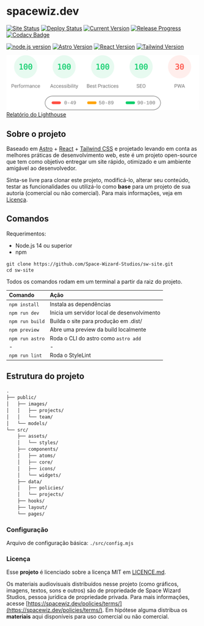 # spacewiz.dev

[![Site Status](https://img.shields.io/website?url=https%3A%2F%2Fspacewiz.dev%2F)](https://spacewiz.dev/)
[![Deploy Status](https://img.shields.io/github/actions/workflow/status/Space-Wizard-Studios/sw-site/deploy_firebase.yml?label=deploy)](https://github.com/Space-Wizard-Studios/sw_site/actions/workflows/deploy_firebase_live.yml)
[![Current Version](https://img.shields.io/github/package-json/v/Space-Wizard-Studios/sw-site)](https://spacewiz.dev/)
[![Release Progress](https://img.shields.io/github/milestones/progress/Space-Wizard-Studios/sw-site/1)](https://github.com/Space-Wizard-Studios/sw_site/milestone/1)
[![Codacy Badge](https://img.shields.io/codacy/grade/b41425b7246b40278a3db6b3a209710a?logo=codacy&style=flat)](https://app.codacy.com/gh/Space-Wizard-Studios/sw-site/dashboard)

[![node.js version](https://img.shields.io/github/package-json/node/Space-Wizard-Studios/sw-site?logo=nodedotjs)](https://nodejs.org/)
[![Astro Version](https://img.shields.io/github/package-json/dependency-version/Space-Wizard-Studios/sw-site/astro?logo=astro)](https://astro.build/)
[![React Version](https://img.shields.io/github/package-json/dependency-version/Space-Wizard-Studios/sw-site/react?logo=react)](https://pt-br.reactjs.org/)
[![Tailwind Version](https://img.shields.io/github/package-json/dependency-version/Space-Wizard-Studios/sw-site/tailwindcss?label=tailwind&logo=tailwindcss)](https://tailwindcss.com/)

![Relatório do Lighthouse resumido](./lighthouse_results/mobile/pagespeed.svg)
[Relatório do Lighthouse](https://htmlpreview.github.io/?https://github.com/Space-Wizard-Studios/sw-site/blob/main/lighthouse_results/mobile/sw_space_site__dev_vakkwqk0_web_app.html)

## Sobre o projeto

Baseado em [Astro](https://astro.build/) + [React](https://pt-br.reactjs.org/)  + [Tailwind CSS](https://tailwindcss.com/) e projetado levando em conta as melhores práticas de desenvolvimento web, este é um projeto open-source que tem como objetivo entregar um site rápido, otimizado e um ambiente amigável ao desenvolvedor.

Sinta-se livre para clonar este projeto, modificá-lo, alterar seu conteúdo, testar as funcionalidades ou utilizá-lo como **base** para um projeto de sua autoria (comercial ou não comercial). Para mais informações, veja em [Licença](https://github.com/Space-Wizard-Studios/sw-site#Licença).

## Comandos

Requerimentos:

- Node.js 14 ou superior
- npm

```pwsh
git clone https://github.com/Space-Wizard-Studios/sw-site.git
cd sw-site
```

Todos os comandos rodam em um terminal a partir da raiz do projeto.

| Comando                   | Ação                                              |
| :------------------------ | :-------------------------------------------------|
| `npm install`             | Instala as dependências                           |
| `npm run dev`             | Inicia um servidor local de desenvolvimento       |
| `npm run build`           | Builda o site para produção em .dist/             |
| `npm preview`             | Abre uma preview da build localmente              |
| `npm run astro`           | Roda o CLI do astro como `astro add`              |
| -                         | -                                                 |
| `npm run lint`            | Roda o StyleLint                                  |

## Estrutura do projeto

```txt
.
├── public/
│   ├── images/
│   │   ├── projects/
│   │   └── team/
│   └── models/
└── src/
    ├── assets/
    │   └── styles/
    ├── components/
    │   ├── atoms/
    │   ├── core/
    │   ├── icons/
    │   └── widgets/
    ├── data/
    │   ├── policies/
    │   └── projects/
    ├── hooks/
    ├── layout/
    └── pages/
```

### Configuração

Arquivo de configuração básica: `./src/config.mjs`

### Licença

Esse **projeto** é licenciado sobre a licença MIT em [LICENCE.md](https://github.com/Space-Wizard-Studios/sw-site/blob/main/LICENSE.md).

Os materiais audiovisuais distribuídos nesse projeto (como gráficos, imagens, textos, sons e outros) são de propriedade de Space Wizard Studios, pessoa jurídica de propriedade privada. Para mais informações, acesse [https://spacewiz.dev/policies/terms/](https://spacewiz.dev/policies/terms/). Em hipótese alguma distribua os **materiais** aqui disponíveis para uso comercial ou não comercial.
